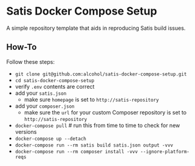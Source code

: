 # Satis Docker Compose Setup

A simple repository template that aids in reproducing Satis build issues.

## How-To

Follow these steps:

- `git clone git@github.com:alcohol/satis-docker-compose-setup.git`
- `cd satis-docker-compose-setup`
- verify `.env` contents are correct
- add your `satis.json`
  - make sure `homepage` is set to `http://satis-repository`
- add your `composer.json`
  - make sure the `url` for your custom Composer repository is set to `http://satis-repository`
- `docker-compose pull` # run this from time to time to check for new versions
- `docker-compose up --detach`
- `docker-compose run --rm satis build satis.json output -vvv`
- `docker-compose run --rm composer install -vvv --ignore-platform-reqs`
